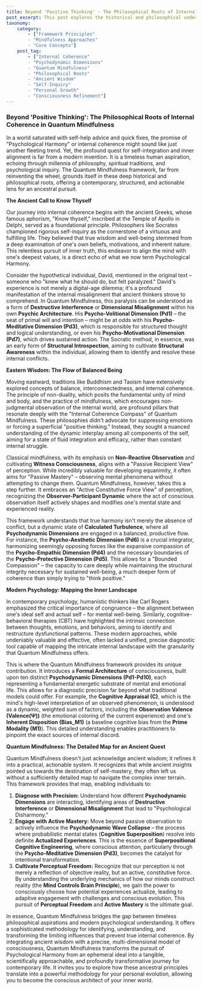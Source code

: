 ```yaml
---
title: Beyond 'Positive Thinking' - The Philosophical Roots of Internal Coherence in Quantum Mindfulness
post_excerpt: This post explores the historical and philosophical underpinnings of internal coherence, tracing its pursuit from ancient philosophies to modern psychology. It explains how the Quantum Mindfulness framework provides a structured, actionable approach to achieve this timeless human aspiration. Discover how QM transcends simplistic "positive thinking" to offer a profound path to psychological harmony.
taxonomy:
    category:
        - ["Framework Principles"
        - "Mindfulness Approaches"
        - "Core Concepts"]
    post_tag:
        - ["Internal Coherence"
        - "Psychodynamic Dimensions"
        - "Quantum Mindfulness"
        - "Philosophical Roots"
        - "Ancient Wisdom"
        - "Self-Inquiry"
        - "Personal Growth"
        - "Consciousness Refinement"]
---
```

### Beyond 'Positive Thinking': The Philosophical Roots of Internal Coherence in Quantum Mindfulness

In a world saturated with self-help advice and quick fixes, the promise of "Psychological Harmony" or internal coherence might sound like just another fleeting trend. Yet, the profound quest for self-integration and inner alignment is far from a modern invention. It is a timeless human aspiration, echoing through millennia of philosophy, spiritual traditions, and psychological inquiry. The Quantum Mindfulness framework, far from reinventing the wheel, grounds itself in these deep historical and philosophical roots, offering a contemporary, structured, and actionable lens for an ancestral pursuit.

**The Ancient Call to Know Thyself**

Our journey into internal coherence begins with the ancient Greeks, whose famous aphorism, "Know thyself," inscribed at the Temple of Apollo in Delphi, served as a foundational principle. Philosophers like Socrates championed rigorous self-inquiry as the cornerstone of a virtuous and fulfilling life. They believed that true wisdom and well-being stemmed from a deep examination of one's own beliefs, motivations, and inherent nature. This relentless pursuit of inner truth, this endeavor to align the mind with one's deepest values, is a direct echo of what we now term Psychological Harmony.

Consider the hypothetical individual, David, mentioned in the original text – someone who "knew what he should do, but felt paralyzed." David's experience is not merely a digital-age dilemma; it's a profound manifestation of the internal misalignment that ancient thinkers strove to comprehend. In Quantum Mindfulness, this paralysis can be understood as a form of **Destructive Interference** or **Dimensional Misalignment** within his own **Psychic Architecture**. His **Psycho-Volitional Dimension (Pd1)** – the seat of primal will and intention – might be at odds with his **Psycho-Meditative Dimension (Pd3)**, which is responsible for structured thought and logical understanding, or even his **Psycho-Motivational Dimension (Pd7)**, which drives sustained action. The Socratic method, in essence, was an early form of **Structural Introspection**, aiming to cultivate **Structural Awareness** within the individual, allowing them to identify and resolve these internal conflicts.

**Eastern Wisdom: The Flow of Balanced Being**

Moving eastward, traditions like Buddhism and Taoism have extensively explored concepts of balance, interconnectedness, and internal coherence. The principle of non-duality, which posits the fundamental unity of mind and body, and the practice of mindfulness, which encourages non-judgmental observation of the internal world, are profound pillars that resonate deeply with the "Internal Coherence Compass" of Quantum Mindfulness. These philosophies didn't advocate for suppressing emotions or forcing a superficial "positive thinking." Instead, they sought a nuanced understanding of the dynamic interplay among all components of the self, aiming for a state of fluid integration and efficacy, rather than constant internal struggle.

Classical mindfulness, with its emphasis on **Non-Reactive Observation** and cultivating **Witness Consciousness**, aligns with a "Passive Recipient View" of perception. While incredibly valuable for developing equanimity, it often aims for "Passive Mastery" – observing mental phenomena without attempting to change them. Quantum Mindfulness, however, takes this a step further. It embraces an "Active Constitutive Force View" of perception, recognizing the **Observer-Participant Dynamic** where the act of conscious observation itself actively shapes and modifies one's mental state and experienced reality.

This framework understands that true harmony isn't merely the absence of conflict, but a dynamic state of **Calculated Turbulence**, where all **Psychodynamic Dimensions** are engaged in a balanced, productive flow. For instance, the **Psycho-Aesthetic Dimension (Pd6)** is a crucial integrator, harmonizing seemingly opposing forces like the expansive compassion of the **Psycho-Empathic Dimension (Pd4)** and the necessary boundaries of the **Psycho-Protective Dimension (Pd5)**. This allows for a "Bounded Compassion" – the capacity to care deeply while maintaining the structural integrity necessary for sustained well-being, a much deeper form of coherence than simply trying to "think positive."

**Modern Psychology: Mapping the Inner Landscape**

In contemporary psychology, humanistic thinkers like Carl Rogers emphasized the critical importance of congruence – the alignment between one's ideal self and actual self – for mental well-being. Similarly, cognitive-behavioral therapies (CBT) have highlighted the intrinsic connection between thoughts, emotions, and behaviors, aiming to identify and restructure dysfunctional patterns. These modern approaches, while undeniably valuable and effective, often lacked a unified, precise diagnostic tool capable of mapping the intricate internal landscape with the granularity that Quantum Mindfulness offers.

This is where the Quantum Mindfulness framework provides its unique contribution. It introduces a **Formal Architecture** of consciousness, built upon ten distinct **Psychodynamic Dimensions (Pd1-Pd10)**, each representing a fundamental energetic substrate of mental and emotional life. This allows for a diagnostic precision far beyond what traditional models could offer. For example, the **Cognitive Appraisal (C)**, which is the mind's high-level interpretation of an observed phenomenon, is understood as a dynamic, weighted sum of factors, including the **Observation Valence (Valence(Ψ))** (the emotional coloring of the current experience) and one's **Inherent Disposition (Bias_M1)** (a baseline cognitive bias from the **Prime Modality (M1)**). This detailed understanding enables practitioners to pinpoint the exact sources of internal discord.

**Quantum Mindfulness: The Detailed Map for an Ancient Quest**

Quantum Mindfulness doesn't just acknowledge ancient wisdom; it refines it into a practical, actionable system. It recognizes that while ancient insights pointed us towards the destination of self-mastery, they often left us without a sufficiently detailed map to navigate the complex inner terrain. This framework provides that map, enabling individuals to:

1.  **Diagnose with Precision:** Understand how different **Psychodynamic Dimensions** are interacting, identifying areas of **Destructive Interference** or **Dimensional Misalignment** that lead to "Psychological Disharmony."
2.  **Engage with Active Mastery:** Move beyond passive observation to actively influence the **Psychodynamic Wave Collapse** – the process where probabilistic mental states (**Cognitive Superposition**) resolve into definite **Actualized Experiences**. This is the essence of **Superpositional Cognitive Engineering**, where conscious attention, particularly through the **Psycho-Meditative Dimension (Pd3)**, becomes the catalyst for intentional transformation.
3.  **Cultivate Perceptual Freedom:** Recognize that our perception is not merely a reflection of objective reality, but an active, constitutive force. By understanding the underlying mechanics of how our minds construct reality (the **Mind Controls Brain Principle**), we gain the power to consciously choose how potential experiences actualize, leading to adaptive engagement with challenges and conscious evolution. This pursuit of **Perceptual Freedom** and **Active Mastery** is the ultimate goal.

In essence, Quantum Mindfulness bridges the gap between timeless philosophical aspirations and modern psychological understanding. It offers a sophisticated methodology for identifying, understanding, and transforming the limiting influences that prevent true internal coherence. By integrating ancient wisdom with a precise, multi-dimensional model of consciousness, Quantum Mindfulness transforms the pursuit of Psychological Harmony from an ephemeral ideal into a tangible, scientifically approachable, and profoundly transformative journey for contemporary life. It invites you to explore how these ancestral principles translate into a powerful methodology for your personal evolution, allowing you to become the conscious architect of your inner world.